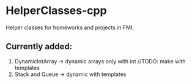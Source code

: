# HelperClasses-cpp
Helper classes for homeworks and projects in FMI.

## Currently added:
1. DynamicIntArray -> dynamic arrays only with int   //TODO: make with templates
2. Stack and Queue -> dynamic with templates
